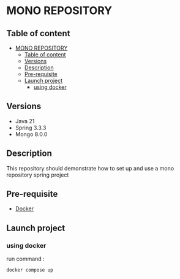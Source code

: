 # MONO REPOSITORY

## Table of content

<!-- TOC -->

* [MONO REPOSITORY](#mono-repository)
    * [Table of content](#table-of-content)
    * [Versions](#versions)
    * [Description](#description)
    * [Pre-requisite](#pre-requisite)
    * [Launch project](#launch-project)
        * [using docker](#using-docker)

<!-- TOC -->

## Versions

* Java 21
* Spring 3.3.3
* Mongo 8.0.0

## Description

This repository should demonstrate how to set up and use a mono repository spring project

## Pre-requisite

* [Docker](https://docs.docker.com/engine/install/)

## Launch project

### using docker

run command :

```shell
docker compose up
```